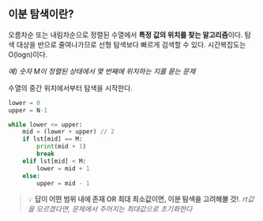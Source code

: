## **이분 탐색이란?**

오름차순 또는 내림차순으로 정렬된 수열에서 **특정 값의 위치를 찾는 알고리즘**이다. 탐색 대상을 반으로 줄여나가므로 선형 탐색보다 빠르게 검색할 수 있다.  시간복잡도는 O(logn)이다.

*예) 숫자 M이 정렬된 상태에서 몇 번째에 위치하는 지를 묻는 문제*

수열의 중간 위치에서부터 탐색을 시작한다.

```python
lower = 0
upper = N-1

while lower <= upper:
    mid = (lower + upper) // 2
    if lst[mid] == M:
        print(mid + 1)
        break
    elif lst[mid] < M:
        lower = mid + 1
    else:
        upper = mid - 1
```

> 💡 **답이 어떤 범위 내에 존재 OR 최대 최소값이면, 이분 탐색을 고려해볼 것!**.
> *rt값을 모르겠다면, 문제에서 주어지는 최대값으로 초기화한다*
